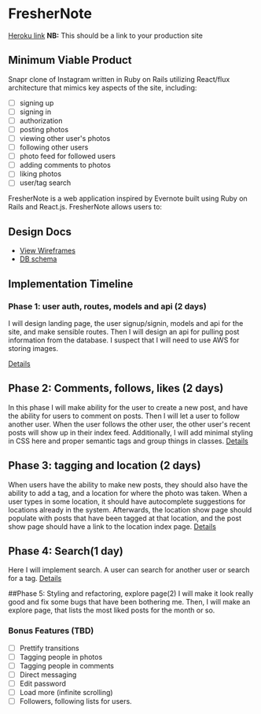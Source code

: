 # FresherNote

[Heroku link][heroku] **NB:** This should be a link to your production site

[heroku]: http://www.herokuapp.com

## Minimum Viable Product

Snapr clone of Instagram written in Ruby on Rails
utilizing React/flux architecture that mimics key aspects of the site,
including:

- [ ] signing up
- [ ] signing in
- [ ] authorization
- [ ] posting photos
- [ ] viewing other user's photos
- [ ] following other users
- [ ] photo feed for followed users
- [ ] adding comments to photos
- [ ] liking photos
- [ ] user/tag search

FresherNote is a web application inspired by Evernote built using Ruby on Rails
and React.js. FresherNote allows users to:

## Design Docs
* [View Wireframes][view]
* [DB schema][schema]

[view]: ./docs/views.md
[schema]: ./docs/schema.md

## Implementation Timeline

### Phase 1: user auth, routes, models and api (2 days)
I will design landing page, the user signup/signin, models and api for the site,
 and make sensible routes. Then I will design an api for pulling post
 information from the database. I suspect that I will need to use AWS for
 storing images.

[Details][phase-one]

## Phase 2: Comments, follows, likes (2 days)
In this phase I will make ability for the user to create a new post, and have
the ability for users to comment on posts. Then I will let a user to follow
another user. When the user follows the other user, the other user's
recent posts will show up in their index feed. Additionally, I will add
minimal styling in CSS here and proper semantic tags and group things in classes.
[Details][phase-two]

## Phase 3: tagging and location (2 days)
When users have the ability to make new posts, they should also have the ability
to add a tag, and a location for where the photo was taken. When a user types in some
location, it should have autocomplete suggestions for locations already
in the system. Afterwards, the location show page should populate with posts
that have been tagged at that location, and the post show page should have a
link to the location index page.
[Details][phase-three]

## Phase 4: Search(1 day)
Here I will implement search. A user can search for another user or search
for a tag.
[Details][phase-four]

##Phase 5: Styling and refactoring, explore page(2)
I will make it look really good and fix some bugs that have been
bothering me. Then, I will make an explore page, that lists the most liked
posts for the month or so.



### Bonus Features (TBD)
- [ ] Prettify transitions
- [ ] Tagging people in photos
- [ ] Tagging people in comments
- [ ] Direct messaging
- [ ] Edit password
- [ ] Load more (infinite scrolling)
- [ ] Followers, following lists for users.

[phase-one]: ./docs/phases/phase1.md
[phase-two]: ./docs/phases/phase2.md
[phase-three]: ./docs/phases/phase3.md
[phase-four]: ./docs/phases/phase4.md
